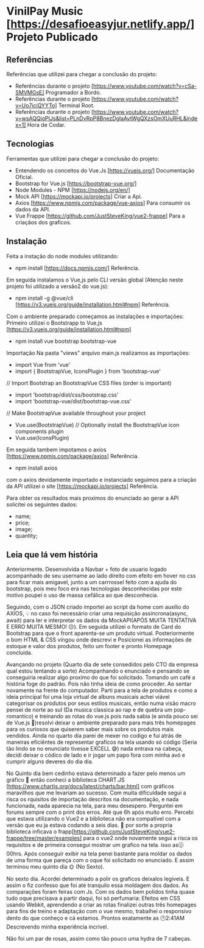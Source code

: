 # VinilPay Music [https://desafioeasyjur.netlify.app/] Projeto Publicado

 ## Referências
 Referências que utilizei para chegar a conclusão do projeto:
 - Referências durante o projeto [https://www.youtube.com/watch?v=cSa-SMVMGsE] Programador a Bordo.
 - Referências durante o projeto [https://www.youtube.com/watch?v=Uo7iciQYYTo] Terminal Root.
 - Referências durante o projeto [https://www.youtube.com/watch?v=wsAQQioPIJs&list=PLnDvRpP8BnezDglaAvtWgQXzsOmXUuRHL&index=1] Hora de Codar.

## Tecnologias 
Ferramentas que utilizei para chegar a conclusão do projeto:
 - Entendendo os conceitos do Vue.Js [https://vuejs.org/] Documentação Oficial.
 - Bootstrap for Vue.js [https://bootstrap-vue.org/]
 - Node Modules - NPM [https://nodejs.org/en/]
 - Mock API [https://mockapi.io/projects] Criar a Api.
 - Axios [https://www.npmjs.com/package/vue-axios] Para consumir os dados da API.
 - Vue Frappe [https://github.com/JustSteveKing/vue2-frappe] Para a criaçãos dos graficos.
 
## Instalação

Feita a instação do node modules utilizando: 
- npm install [https://docs.npmjs.com/] Referência.

Em seguida instalamos o Vue,js pelo CLI versão global (Atenção neste projeto foi utilizado a versão2 do vue.js):
- npm install -g @vue/cli [https://v3.vuejs.org/guide/installation.html#npm] Referência.

Com o ambiente preparado começamos as instalações e  importações:
Primeiro utilizei o Bootstrapp to Vue,js [https://v3.vuejs.org/guide/installation.html#npm]
- npm install vue bootstrap bootstrap-vue

Importação
Na pasta "views" arquivo main.js realizamos as importações:
- import Vue from 'vue'
- import { BootstrapVue, IconsPlugin } from 'bootstrap-vue'

// Import Bootstrap an BootstrapVue CSS files (order is important)
- import 'bootstrap/dist/css/bootstrap.css'
- import 'bootstrap-vue/dist/bootstrap-vue.css'

// Make BootstrapVue available throughout your project
- Vue.use(BootstrapVue)
// Optionally install the BootstrapVue icon components plugin
- Vue.use(IconsPlugin)

Em seguida tambem impotamos o axios [https://www.npmjs.com/package/axios] Referência.
- npm install axios

com o axios devidamente importado e instanciado seguimos para a criação da API utilizei o site [https://mockapi.io/projects] Referência.

Para obter os resultados mais proximos do enunciado ao gerar a API solicitei os seguintes dados:
- name;
- price;
- image;
- quantity;

## Leia que lá vem história

Anteriormente. Desenvolvida a Navbar + foto de usuario logado acompanhado de seu username ao lado direito com efeito em hover no css para ficar mais amigavel, junto a um carrrossel feito com a ajuda do bootstrap, pois meu foco era nas tecnologias desconhecidas por este motivo poupei o uso de massa cefálica ao que desconhecia.

Seguindo, com o JSON criado importei ao script da home com auxílio do AXIOS, &#128161; no caso foi necessário criar uma requisição assincrona(async, await) para ler e interpretar os dados da MockAPI(APÓS MUITA TENTATIVA E ERRO MUITA MESMO! &#128532;). Em seguida utilizei o formato de Card do Bootstrap para que o front aparenta-se um produto virtual. Posteriormente o bom HTML & CSS vingou onde descrevi e Posicionei as informações de estoque e valor dos produtos, feito um footer e pronto Homepage concluída.

Avançando no projeto (Quarto dia de sete consedidos pelo CTO da empresa qual estou tentando a sorte) Acompanhando o enunciado e pensando se conseguiria realizar algo proxímo do que foi solicitado. Tomando um café a história foge do padrão. Pois não tinha ideia de como proceder. Ao sentar novamente na frente do computador. Parti para a tela de produtos e como a ideia principal foi uma loja virtual de albuns musicais achei viável categorisar os produtos por seus estilos musicais, então numa visão macro pensei de norte ao sul (Da musica classica ao rap e de quebra um pop-romantico) e treinando as rotas do vue.js pois nada sabia (e ainda pouco sei de Vue.js &#128548;)resolvi deixar o ambiente preparado para mais três homepages para os curiosos que quiserem saber mais sobre os produtos mais vendidos. Ainda no quarto dia parei de mexer no codigo e fui atrás de maneiras eficiêntes de representar graficos na tela usando só código (Seria tão lindo se no enunciato tivesse EXCELL &#128517;) nada entrava na cabeça, decidi deixar o códico de lado e ir jogar um papo fora com minha avó e cumprir alguns deveres do dia dia. 

No Quinto dia bem cedinho estava determinado a fazer pelo menos um gráfico &#128583; então conheci a biblioteca CHART.JS  [https://www.chartjs.org/docs/latest/charts/bar.html] com gráficos
maravilhos que me levariam ao sucesso. Com muita dificuldade segui a risca os rquisitos de importação descritos na documentação, e nada funcionada, nada aparecia na tela, para meu desespero. Perguntei em forums sempre com o print dos erros. Até que 6h após muito erro. Percebi que estava utilizando o Vue2 e a biblioteca não era compatível com a versão que eu ja estava codando a seis dias. &#128052; por sorte a propria biblioteca inficava o frapp[https://github.com/JustSteveKing/vue2-frappe/tree/master/examples] para o vue2 onde novamente segui a risca os requisitos e de primeira consegui mostrar um grafico na tela. isso as&#128359;00hrs. Após conseguir exibir na tela penei bastante para moldar os dados de uma forma que pareça com o oque foi solicitado no enunciado. E assim terminou meu quinto dia  &#127774; (No Sexto). 

No sexto dia. Acordei determinado a polir os graficos deixalos legiveis. E assim o fiz confesso que foi até tranquilo essa moldagem dos dados. As comparações foram feiras com Js. Com os dados bem polidos tinha quase tudo oque precisava a partir daqui, foi só perfumaria: Efeitos em CSS usando Webkit, aprendendo a criar as rotas finalizei outras três homepages para fins de treino e adaptação com o vue mesmo, trabalhei o responsivo dento do que conheço e cá estamos. Prontos exatamente as &#128337;2:41AM Descrevendo minha experiência incrivel. 

Não foi um par de rosas, assim como tão pouco uma hydra de 7 cabeças. 


